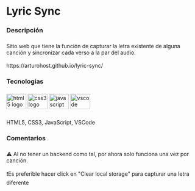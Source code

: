 <h1 align="left">Lyric Sync</h1>

###

<h3 align="left">Descripción</h3>

###

<p align="left">Sitio web que tiene la función de capturar la letra existente de alguna canción y sincronizar cada verso a la par del audio.<br><br>https://arturohost.github.io/lyric-sync/</p>

###

<h3 align="left">Tecnologías</h3>

###

<div align="left">
  <img src="https://cdn.jsdelivr.net/gh/devicons/devicon/icons/html5/html5-original.svg" height="40" width="52" alt="html5 logo"  />
  <img src="https://cdn.jsdelivr.net/gh/devicons/devicon/icons/css3/css3-original.svg" height="40" width="52" alt="css3 logo"  />
  <img src="https://cdn.jsdelivr.net/gh/devicons/devicon/icons/javascript/javascript-original.svg" height="40" width="52" alt="javascript logo"  />
  <img src="https://cdn.jsdelivr.net/gh/devicons/devicon/icons/vscode/vscode-original.svg" height="40" width="52" alt="vscode logo"  />
</div>

###

<p align="left">HTML5, CSS3, JavaScript, VSCode</p>

###

<h3 align="left">Comentarios</h3>

###

<p align="left">⚠️ Al no tener un backend como tal, por ahora solo funciona una vez por canción.<br><br>❗Es preferible hacer click en "Clear local storage" para capturar una letra diferente</p>

###
